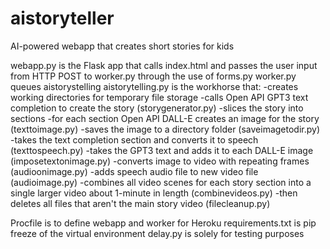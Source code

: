 # aistoryteller
AI-powered webapp that creates short stories for kids

webapp.py is the Flask app that calls index.html and passes the user input from HTTP POST to worker.py through the use of forms.py
worker.py queues aistorystelling
aistorytelling.py is the workhorse that:
  -creates working directories for temporary file storage
  -calls Open API GPT3 text completion to create the story (storygenerator.py)
  -slices the story into sections
  -for each section Open API DALL-E creates an image for the story (texttoimage.py)
  -saves the image to a directory folder (saveimagetodir.py)
  -takes the text completion section and converts it to speech (texttospeech.py)
  -takes the GPT3 text and adds it to each DALL-E image (imposetextonimage.py)
  -converts image to video with repeating frames (audioonimage.py)
  -adds speech audio file to new video file (audioimage.py)
  -combines all video scenes for each story section into a single larger video about 1-minute in length (combinevideos.py)
  -then deletes all files that aren't the main story video (filecleanup.py)
  
 Procfile is to define webapp and worker for Heroku
 requirements.txt is pip freeze of the virtual environment
 delay.py is solely for testing purposes
